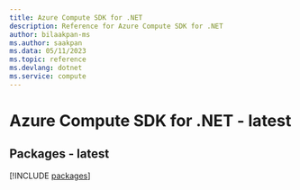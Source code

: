```yaml
---
title: Azure Compute SDK for .NET
description: Reference for Azure Compute SDK for .NET
author: bilaakpan-ms
ms.author: saakpan
ms.data: 05/11/2023
ms.topic: reference
ms.devlang: dotnet
ms.service: compute
---
```

# Azure Compute SDK for .NET - latest
## Packages - latest
[!INCLUDE [packages](compute-index.md)]